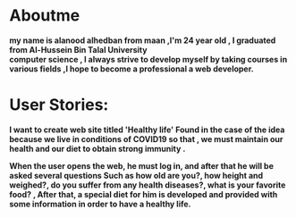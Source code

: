 # Aboutme

**my name is alanood alhedban  from maan ,I'm 24 year old , I graduated from Al-Hussein Bin Talal University  
computer science  , I always strive to develop myself by taking courses in various fields ,I hope to become a professional  a web developer.**



# User Stories:


**I want to create web  site titled 'Healthy life' Found in the case of the idea because we live in conditions of COVID19 so that , we must maintain our health and our diet to obtain strong immunity .**

**When the user opens the web, he must log in, and after that  he will be asked several questions
Such as how old are you?, how height and weighed?, do you suffer from any health diseases?, what is your favorite food? , After that, a special diet for him is developed and provided with some information in order to have a healthy life.**

